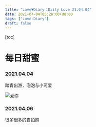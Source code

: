 ```yaml
---
title: "Love♥Diary：Daily Love 21.04.04"
date: 2021-04-04T05:20:00+08:00
tags: ["Love-Diary"]
draft: false
---
```


[toc]

# 每日甜蜜

### 2021.04.04

踏青出游，泡泡与小可爱

![爱你](https://mylovelyella-1304535408.cos.ap-guangzhou.myqcloud.com/blog/public/2021_03_30_%E7%A0%82%E9%94%85%E7%B2%A5.jpg)

### 2021.04.06

很多很多的自拍照